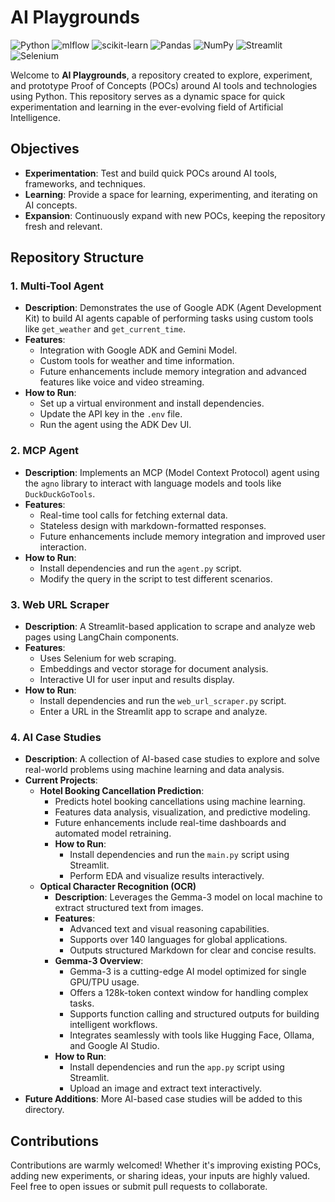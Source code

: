 # AI Playgrounds

![Python](https://img.shields.io/badge/python-3670A0?style=for-the-badge&logo=python&logoColor=ffdd54)
![mlflow](https://img.shields.io/badge/mlflow-%23d9ead3.svg?style=for-the-badge&logo=numpy&logoColor=blue)
![scikit-learn](https://img.shields.io/badge/scikit--learn-%23F7931E.svg?style=for-the-badge&logo=scikit-learn&logoColor=white)
![Pandas](https://img.shields.io/badge/pandas-%23150458.svg?style=for-the-badge&logo=pandas&logoColor=white)
![NumPy](https://img.shields.io/badge/numpy-%23013243.svg?style=for-the-badge&logo=numpy&logoColor=white)
![Streamlit](https://img.shields.io/badge/Streamlit-%23FE4B4B.svg?style=for-the-badge&logo=streamlit&logoColor=white)
![Selenium](https://img.shields.io/badge/-selenium-%43B02A?style=for-the-badge&logo=selenium&logoColor=white)

Welcome to **AI Playgrounds**, a repository created to explore, experiment, and prototype Proof of Concepts (POCs) around AI tools and technologies using Python. This repository serves as a dynamic space for quick experimentation and learning in the ever-evolving field of Artificial Intelligence.

## Objectives
- **Experimentation**: Test and build quick POCs around AI tools, frameworks, and techniques.
- **Learning**: Provide a space for learning, experimenting, and iterating on AI concepts.
- **Expansion**: Continuously expand with new POCs, keeping the repository fresh and relevant.

## Repository Structure

### 1. **Multi-Tool Agent**
- **Description**: Demonstrates the use of Google ADK (Agent Development Kit) to build AI agents capable of performing tasks using custom tools like `get_weather` and `get_current_time`.
- **Features**:
  - Integration with Google ADK and Gemini Model.
  - Custom tools for weather and time information.
  - Future enhancements include memory integration and advanced features like voice and video streaming.
- **How to Run**:
  - Set up a virtual environment and install dependencies.
  - Update the API key in the `.env` file.
  - Run the agent using the ADK Dev UI.

### 2. **MCP Agent**
- **Description**: Implements an MCP (Model Context Protocol) agent using the `agno` library to interact with language models and tools like `DuckDuckGoTools`.
- **Features**:
  - Real-time tool calls for fetching external data.
  - Stateless design with markdown-formatted responses.
  - Future enhancements include memory integration and improved user interaction.
- **How to Run**:
  - Install dependencies and run the `agent.py` script.
  - Modify the query in the script to test different scenarios.

### 3. **Web URL Scraper**
- **Description**: A Streamlit-based application to scrape and analyze web pages using LangChain components.
- **Features**:
  - Uses Selenium for web scraping.
  - Embeddings and vector storage for document analysis.
  - Interactive UI for user input and results display.
- **How to Run**:
  - Install dependencies and run the `web_url_scraper.py` script.
  - Enter a URL in the Streamlit app to scrape and analyze.

### 4. **AI Case Studies**
- **Description**: A collection of AI-based case studies to explore and solve real-world problems using machine learning and data analysis.
- **Current Projects**:
  - **Hotel Booking Cancellation Prediction**:
    - Predicts hotel booking cancellations using machine learning.
    - Features data analysis, visualization, and predictive modeling.
    - Future enhancements include real-time dashboards and automated model retraining.
    - **How to Run**:
      - Install dependencies and run the `main.py` script using Streamlit.
      - Perform EDA and visualize results interactively.
  - **Optical Character Recognition (OCR)**
    - **Description**: Leverages the Gemma-3 model on local machine to extract structured text from images.
    - **Features**:
      - Advanced text and visual reasoning capabilities.
      - Supports over 140 languages for global applications.
      - Outputs structured Markdown for clear and concise results.
    - **Gemma-3 Overview**:
      - Gemma-3 is a cutting-edge AI model optimized for single GPU/TPU usage.
      - Offers a 128k-token context window for handling complex tasks.
      - Supports function calling and structured outputs for building intelligent workflows.
      - Integrates seamlessly with tools like Hugging Face, Ollama, and Google AI Studio.
    - **How to Run**:
      - Install dependencies and run the `app.py` script using Streamlit.
      - Upload an image and extract text interactively.
- **Future Additions**: More AI-based case studies will be added to this directory.

## Contributions
Contributions are warmly welcomed! Whether it's improving existing POCs, adding new experiments, or sharing ideas, your inputs are highly valued. Feel free to open issues or submit pull requests to collaborate.

